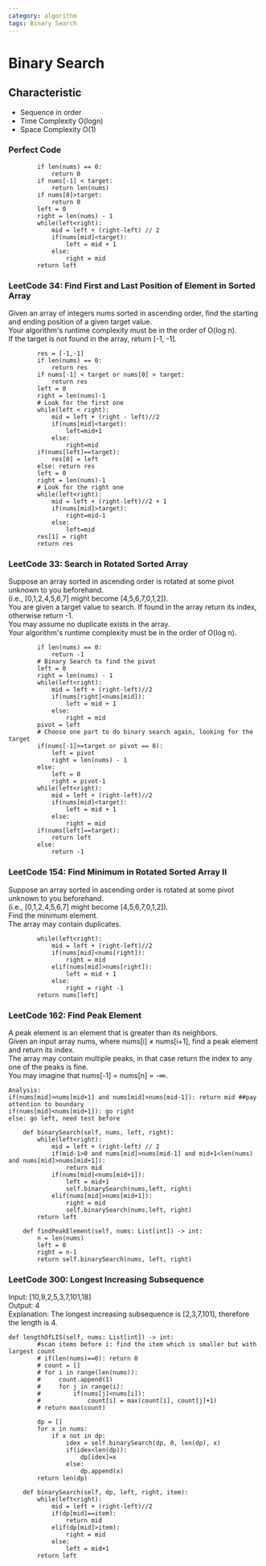 ```yaml
---
category: algorithm
tags: Binary Search
---
```


# Binary Search
## Characteristic
* Sequence in order
* Time Complexity O(logn)
* Space Complexity O(1)
### Perfect Code
```
        if len(nums) == 0:
            return 0
        if nums[-1] < target:
            return len(nums)
        if nums[0]>target:
            return 0
        left = 0
        right = len(nums) - 1
        while(left<right):
            mid = left + (right-left) // 2
            if(nums[mid]<target):
                left = mid + 1
            else:
                right = mid
        return left
```
### LeetCode 34: Find First and Last Position of Element in Sorted Array
Given an array of integers nums sorted in ascending order, find the starting and ending position of a given target value.       
Your algorithm's runtime complexity must be in the order of O(log n).       
If the target is not found in the array, return [-1, -1].
```
        res = [-1,-1]
        if len(nums) == 0:
            return res
        if nums[-1] < target or nums[0] > target:
            return res
        left = 0
        right = len(nums)-1
        # Look for the first one
        while(left < right):
            mid = left + (right - left)//2
            if(nums[mid]<target):
                left=mid+1
            else:
                right=mid
        if(nums[left]==target):
            res[0] = left
        else: return res
        left = 0
        right = len(nums)-1
        # Look for the right one
        while(left<right):
            mid = left + (right-left)//2 + 1
            if(nums[mid]>target):
                right=mid-1
            else:
                left=mid
        res[1] = right
        return res
```
### LeetCode 33: Search in Rotated Sorted Array
Suppose an array sorted in ascending order is rotated at some pivot unknown to you beforehand.    
(i.e., [0,1,2,4,5,6,7] might become [4,5,6,7,0,1,2]).     
You are given a target value to search. If found in the array return its index, otherwise return -1.      
You may assume no duplicate exists in the array.       
Your algorithm's runtime complexity must be in the order of O(log n).
```
        if len(nums) == 0:
            return -1
        # Binary Search to find the pivot
        left = 0
        right = len(nums) - 1
        while(left<right):
            mid = left + (right-left)//2 
            if(nums[right]<nums[mid]):
                left = mid + 1
            else:
                right = mid
        pivot = left
        # Choose one part to do binary search again, looking for the target
        if(nums[-1]>=target or pivot == 0):
            left = pivot
            right = len(nums) - 1
        else:
            left = 0
            right = pivot-1
        while(left<right):
            mid = left + (right-left)//2
            if(nums[mid]<target):
                left = mid + 1
            else:
                right = mid
        if(nums[left]==target):
            return left
        else:
            return -1
```
### LeetCode 154: Find Minimum in Rotated Sorted Array II
Suppose an array sorted in ascending order is rotated at some pivot unknown to you beforehand.     
(i.e.,  [0,1,2,4,5,6,7] might become  [4,5,6,7,0,1,2]).     
Find the minimum element.           
The array may contain duplicates.
```
        while(left<right):
            mid = left + (right-left)//2
            if(nums[mid]<nums[right]):
                right = mid
            elif(nums[mid]>nums[right]):
                left = mid + 1
            else:
                right = right -1
        return nums[left]
```
### LeetCode 162: Find Peak Element   
A peak element is an element that is greater than its neighbors.                
Given an input array nums, where nums[i] ≠ nums[i+1], find a peak element and return its index.               
The array may contain multiple peaks, in that case return the index to any one of the peaks is fine.              
You may imagine that nums[-1] = nums[n] = -∞.             
```
Analysis:
if(nums[mid]>nums[mid+1] and nums[mid]>nums[mid-1]): return mid ##pay attention to boundary
if(nums[mid]<nums[mid+1]): go right
else: go left, need test before

    def binarySearch(self, nums, left, right):
        while(left<right):
            mid = left + (right-left) // 2
            if(mid-1>0 and nums[mid]>nums[mid-1] and mid+1<len(nums) and nums[mid]>nums[mid+1]):
                return mid
            if(nums[mid]<nums[mid+1]):
                left = mid+1
                self.binarySearch(nums,left, right)
            elif(nums[mid]>nums[mid+1]):
                right = mid
                self.binarySearch(nums,left, right)
        return left
    
    def findPeakElement(self, nums: List[int]) -> int:
        n = len(nums)
        left = 0 
        right = n-1
        return self.binarySearch(nums, left, right)
```
### LeetCode 300: Longest Increasing Subsequence
Input: [10,9,2,5,3,7,101,18]                  
Output: 4                    
Explanation: The longest increasing subsequence is [2,3,7,101], therefore the length is 4.          
```
def lengthOfLIS(self, nums: List[int]) -> int:
        #scan items before i: find the item which is smaller but with largest count
        # if(len(nums)==0): return 0
        # count = []
        # for i in range(len(nums)):
        #     count.append(1)
        #     for j in range(i):
        #         if(nums[j]<nums[i]):
        #             count[i] = max(count[i], count[j]+1)
        # return max(count)
        
        dp = []
        for x in nums:
            if x not in dp:
                idex = self.binarySearch(dp, 0, len(dp), x)
                if(idex<len(dp)):
                    dp[idex]=x
                else:
                    dp.append(x)
        return len(dp)
        
    def binarySearch(self, dp, left, right, item):
        while(left<right):   
            mid = left + (right-left)//2
            if(dp[mid]==item):
                return mid
            elif(dp[mid]>item):
                right = mid
            else:
                left = mid+1
        return left
```

